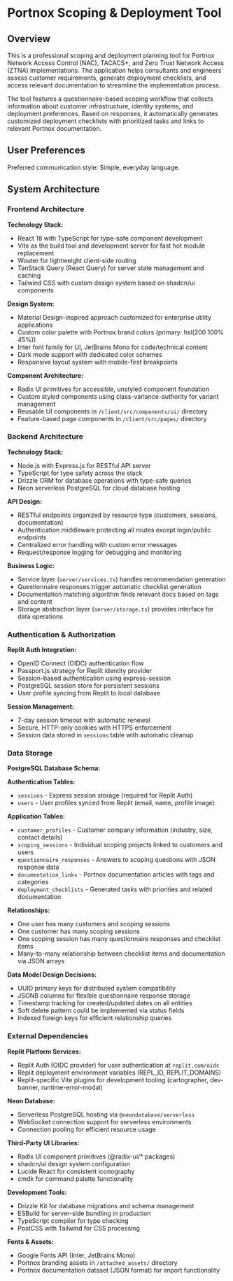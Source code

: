 # Portnox Scoping & Deployment Tool

## Overview

This is a professional scoping and deployment planning tool for Portnox Network Access Control (NAC), TACACS+, and Zero Trust Network Access (ZTNA) implementations. The application helps consultants and engineers assess customer requirements, generate deployment checklists, and access relevant documentation to streamline the implementation process.

The tool features a questionnaire-based scoping workflow that collects information about customer infrastructure, identity systems, and deployment preferences. Based on responses, it automatically generates customized deployment checklists with prioritized tasks and links to relevant Portnox documentation.

## User Preferences

Preferred communication style: Simple, everyday language.

## System Architecture

### Frontend Architecture

**Technology Stack:**
- React 18 with TypeScript for type-safe component development
- Vite as the build tool and development server for fast hot module replacement
- Wouter for lightweight client-side routing
- TanStack Query (React Query) for server state management and caching
- Tailwind CSS with custom design system based on shadcn/ui components

**Design System:**
- Material Design-inspired approach customized for enterprise utility applications
- Custom color palette with Portnox brand colors (primary: hsl(200 100% 45%))
- Inter font family for UI, JetBrains Mono for code/technical content
- Dark mode support with dedicated color schemes
- Responsive layout system with mobile-first breakpoints

**Component Architecture:**
- Radix UI primitives for accessible, unstyled component foundation
- Custom styled components using class-variance-authority for variant management
- Reusable UI components in `/client/src/components/ui/` directory
- Feature-based page components in `/client/src/pages/` directory

### Backend Architecture

**Technology Stack:**
- Node.js with Express.js for RESTful API server
- TypeScript for type safety across the stack
- Drizzle ORM for database operations with type-safe queries
- Neon serverless PostgreSQL for cloud database hosting

**API Design:**
- RESTful endpoints organized by resource type (customers, sessions, documentation)
- Authentication middleware protecting all routes except login/public endpoints
- Centralized error handling with custom error messages
- Request/response logging for debugging and monitoring

**Business Logic:**
- Service layer (`server/services.ts`) handles recommendation generation
- Questionnaire responses trigger automatic checklist generation
- Documentation matching algorithm finds relevant docs based on tags and content
- Storage abstraction layer (`server/storage.ts`) provides interface for data operations

### Authentication & Authorization

**Replit Auth Integration:**
- OpenID Connect (OIDC) authentication flow
- Passport.js strategy for Replit identity provider
- Session-based authentication using express-session
- PostgreSQL session store for persistent sessions
- User profile syncing from Replit to local database

**Session Management:**
- 7-day session timeout with automatic renewal
- Secure, HTTP-only cookies with HTTPS enforcement
- Session data stored in `sessions` table with automatic cleanup

### Data Storage

**PostgreSQL Database Schema:**

**Authentication Tables:**
- `sessions` - Express session storage (required for Replit Auth)
- `users` - User profiles synced from Replit (email, name, profile image)

**Application Tables:**
- `customer_profiles` - Customer company information (industry, size, contact details)
- `scoping_sessions` - Individual scoping projects linked to customers and users
- `questionnaire_responses` - Answers to scoping questions with JSON response data
- `documentation_links` - Portnox documentation articles with tags and categories
- `deployment_checklists` - Generated tasks with priorities and related documentation

**Relationships:**
- One user has many customers and scoping sessions
- One customer has many scoping sessions
- One scoping session has many questionnaire responses and checklist items
- Many-to-many relationship between checklist items and documentation via JSON arrays

**Data Model Design Decisions:**
- UUID primary keys for distributed system compatibility
- JSONB columns for flexible questionnaire response storage
- Timestamp tracking for created/updated dates on all entities
- Soft delete pattern could be implemented via status fields
- Indexed foreign keys for efficient relationship queries

### External Dependencies

**Replit Platform Services:**
- Replit Auth (OIDC provider) for user authentication at `replit.com/oidc`
- Replit deployment environment variables (REPL_ID, REPLIT_DOMAINS)
- Replit-specific Vite plugins for development tooling (cartographer, dev-banner, runtime-error-modal)

**Neon Database:**
- Serverless PostgreSQL hosting via `@neondatabase/serverless`
- WebSocket connection support for serverless environments
- Connection pooling for efficient resource usage

**Third-Party UI Libraries:**
- Radix UI component primitives (@radix-ui/* packages)
- shadcn/ui design system configuration
- Lucide React for consistent iconography
- cmdk for command palette functionality

**Development Tools:**
- Drizzle Kit for database migrations and schema management
- ESBuild for server-side bundling in production
- TypeScript compiler for type checking
- PostCSS with Tailwind for CSS processing

**Fonts & Assets:**
- Google Fonts API (Inter, JetBrains Mono)
- Portnox branding assets in `/attached_assets/` directory
- Portnox documentation dataset (JSON format) for import functionality